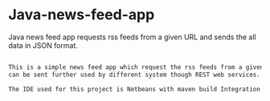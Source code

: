 # Java-news-feed-app

Java news feed app requests rss feeds from a given URL and sends the all data in JSON format.

```markdown

This is a simple news feed app which request the rss feeds from a given url and send data in JSON format which
can be sent further used by different system though REST web services.

The IDE used for this project is Netbeans with maven build Integration along with Log4j library.

```




